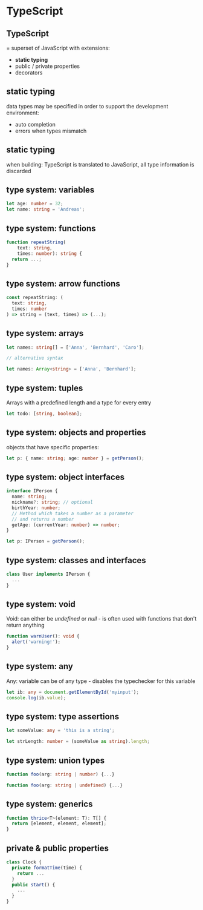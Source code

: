 # TypeScript

## TypeScript

= superset of JavaScript with extensions:

- **static typing**
- public / private properties
- decorators

## static typing

data types may be specified in order to support the development environment:

- auto completion
- errors when types mismatch

## static typing

when building: TypeScript is translated to JavaScript, all type information is discarded

## type system: variables

```ts
let age: number = 32;
let name: string = 'Andreas';
```

## type system: functions

```ts
function repeatString(
    text: string,
    times: number): string {
  return ...;
}
```

## type system: arrow functions

```ts
const repeatString: (
  text: string,
  times: number
) => string = (text, times) => (...);
```

## type system: arrays

```ts
let names: string[] = ['Anna', 'Bernhard', 'Caro'];

// alternative syntax

let names: Array<string> = ['Anna', 'Bernhard'];
```

## type system: tuples

Arrays with a predefined length and a type for every entry

```ts
let todo: [string, boolean];
```

## type system: objects and properties

objects that have specific properties:

```ts
let p: { name: string; age: number } = getPerson();
```

## type system: object interfaces

```ts
interface IPerson {
  name: string;
  nickname?: string; // optional
  birthYear: number;
  // Method which takes a number as a parameter
  // and returns a number
  getAge: (currentYear: number) => number;
}

let p: IPerson = getPerson();
```

## type system: classes and interfaces

```ts
class User implements IPerson {
  ...
}
```

## type system: void

Void: can either be _undefined_ or _null_ - is often used with functions that don't return anything

```ts
function warnUser(): void {
  alert('warning!');
}
```

## type system: any

Any: variable can be of any type - disables the typechecker for this variable

```ts
let ib: any = document.getElementById('myinput');
console.log(ib.value);
```

## type system: type assertions

```ts
let someValue: any = 'this is a string';

let strLength: number = (someValue as string).length;
```

## type system: union types

```ts
function foo(arg: string | number) {...}

function foo(arg: string | undefined) {...}
```

## type system: generics

```ts
function thrice<T>(element: T): T[] {
  return [element, element, element];
}
```

## private & public properties

```ts
class Clock {
  private formatTime(time) {
    return ...
  }
  public start() {
    ...
  }
}
```
